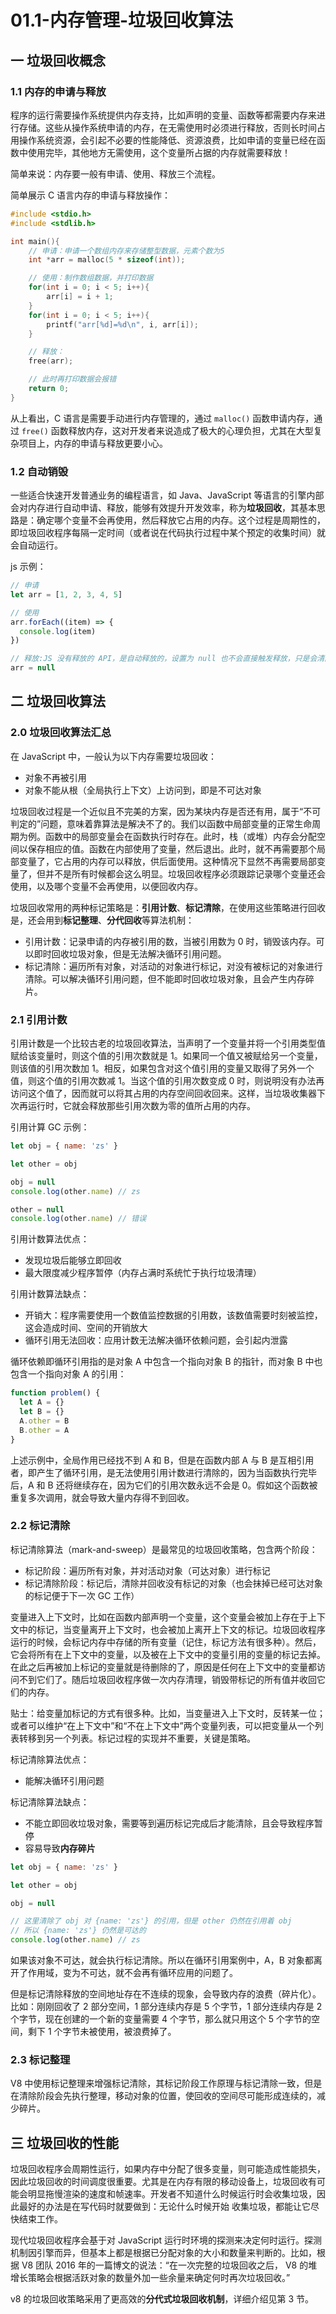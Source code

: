 # 01.1-内存管理-垃圾回收算法

## 一 垃圾回收概念

### 1.1 内存的申请与释放

程序的运行需要操作系统提供内存支持，比如声明的变量、函数等都需要内存来进行存储。这些从操作系统申请的内存，在无需使用时必须进行释放，否则长时间占用操作系统资源，会引起不必要的性能降低、资源浪费，比如申请的变量已经在函数中使用完毕，其他地方无需使用，这个变量所占据的内存就需要释放！

简单来说：内存要一般有申请、使用、释放三个流程。

简单展示 C 语言内存的申请与释放操作：

```c++
#include <stdio.h>
#include <stdlib.h>

int main(){
    // 申请：申请一个数组内存来存储整型数据，元素个数为5
    int *arr = malloc(5 * sizeof(int));

    // 使用：制作数组数据，并打印数据
    for(int i = 0; i < 5; i++){
        arr[i] = i + 1;
    }
    for(int i = 0; i < 5; i++){
        printf("arr[%d]=%d\n", i, arr[i]);
    }

    // 释放：
    free(arr);

    // 此时再打印数据会报错
    return 0;
}
```

从上看出，C 语言是需要手动进行内存管理的，通过 `malloc()` 函数申请内存，通过 `free()` 函数释放内存，这对开发者来说造成了极大的心理负担，尤其在大型复杂项目上，内存的申请与释放更要小心。

### 1.2 自动销毁

一些适合快速开发普通业务的编程语言，如 Java、JavaScript 等语言的引擎内部会对内存进行自动申请、释放，能够有效提升开发效率，称为**垃圾回收**，其基本思路是：确定哪个变量不会再使用，然后释放它占用的内存。这个过程是周期性的，即垃圾回收程序每隔一定时间（或者说在代码执行过程中某个预定的收集时间）就会自动运行。

js 示例：

```js
// 申请
let arr = [1, 2, 3, 4, 5]

// 使用
arr.forEach((item) => {
  console.log(item)
})

// 释放:JS 没有释放的 API，是自动释放的，设置为 null 也不会直接触发释放，只是会清除其引用。
arr = null
```

## 二 垃圾回收算法

### 2.0 垃圾回收算法汇总

在 JavaScript 中，一般认为以下内存需要垃圾回收：

- 对象不再被引用
- 对象不能从根（全局执行上下文）上访问到，即是不可达对象

垃圾回收过程是一个近似且不完美的方案，因为某块内存是否还有用，属于“不可判定的”问题，意味着靠算法是解决不了的。我们以函数中局部变量的正常生命周期为例。函数中的局部变量会在函数执行时存在。此时，栈（或堆）内存会分配空间以保存相应的值。函数在内部使用了变量，然后退出。此时，就不再需要那个局部变量了，它占用的内存可以释放，供后面使用。这种情况下显然不再需要局部变量了，但并不是所有时候都会这么明显。垃圾回收程序必须跟踪记录哪个变量还会使用，以及哪个变量不会再使用，以便回收内存。

垃圾回收常用的两种标记策略是：**引用计数**、**标记清除**，在使用这些策略进行回收是，还会用到**标记整理**、**分代回收**等算法机制：

- 引用计数：记录申请的内存被引用的数，当被引用数为 0 时，销毁该内存。可以即时回收垃圾对象，但是无法解决循环引用问题。
- 标记清除：遍历所有对象，对活动的对象进行标记，对没有被标记的对象进行清除。可以解决循环引用问题，但不能即时回收垃圾对象，且会产生内存碎片。

### 2.1 引用计数

引用计数是一个比较古老的垃圾回收算法，当声明了一个变量并将一个引用类型值赋给该变量时，则这个值的引用次数就是 1。如果同一个值又被赋给另一个变量，则该值的引用次数加 1。相反，如果包含对这个值引用的变量又取得了另外一个值，则这个值的引用次数减 1。当这个值的引用次数变成 0 时，则说明没有办法再访问这个值了，因而就可以将其占用的内存空间回收回来。这样，当垃圾收集器下次再运行时，它就会释放那些引用次数为零的值所占用的内存。

引用计算 GC 示例：

```js
let obj = { name: 'zs' }

let other = obj

obj = null
console.log(other.name) // zs

other = null
console.log(other.name) // 错误
```

引用计数算法优点：

- 发现垃圾后能够立即回收
- 最大限度减少程序暂停（内存占满时系统忙于执行垃圾清理）

引用计数算法缺点：

- 开销大：程序需要使用一个数值监控数据的引用数，该数值需要时刻被监控，这会造成时间、空间的开销放大
- 循环引用无法回收：应用计数无法解决循环依赖问题，会引起内泄露

循环依赖即循环引用指的是对象 A 中包含一个指向对象 B 的指针，而对象 B 中也包含一个指向对象 A 的引用：

```js
function problem() {
  let A = {}
  let B = {}
  A.other = B
  B.other = A
}
```

上述示例中，全局作用已经找不到 A 和 B，但是在函数内部 A 与 B 是互相引用者，即产生了循环引用，是无法使用引用计数进行清除的，因为当函数执行完毕后，A 和 B 还将继续存在，因为它们的引用次数永远不会是 0。假如这个函数被重复多次调用，就会导致大量内存得不到回收。

### 2.2 标记清除

标记清除算法（mark-and-sweep）是最常见的垃圾回收策略，包含两个阶段：

- 标记阶段：遍历所有对象，并对活动对象（可达对象）进行标记
- 标记清除阶段：标记后，清除并回收没有标记的对象（也会抹掉已经可达对象的标记便于下一次 GC 工作）

变量进入上下文时，比如在函数内部声明一个变量，这个变量会被加上存在于上下文中的标记，当变量离开上下文时，也会被加上离开上下文的标记。垃圾回收程序运行的时候，会标记内存中存储的所有变量（记住，标记方法有很多种）。然后，它会将所有在上下文中的变量，以及被在上下文中的变量引用的变量的标记去掉。在此之后再被加上标记的变量就是待删除的了，原因是任何在上下文中的变量都访问不到它们了。随后垃圾回收程序做一次内存清理，销毁带标记的所有值并收回它们的内存。

贴士：给变量加标记的方式有很多种。比如，当变量进入上下文时，反转某一位；或者可以维护“在上下文中”和“不在上下文中”两个变量列表，可以把变量从一个列表转移到另一个列表。标记过程的实现并不重要，关键是策略。

标记清除算法优点：

- 能解决循环引用问题

标记清除算法缺点：

- 不能立即回收垃圾对象，需要等到遍历标记完成后才能清除，且会导致程序暂停
- 容易导致**内存碎片**

```js
let obj = { name: 'zs' }

let other = obj

obj = null

// 这里清除了 obj 对 {name: 'zs'} 的引用，但是 other 仍然在引用着 obj
// 所以 {name: 'zs'} 仍然是可达的
console.log(other.name) // zs
```

如果该对象不可达，就会执行标记清除。所以在循环引用案例中，A，B 对象都离开了作用域，变为不可达，就不会再有循环应用的问题了。

但是标记清除释放的空间地址存在不连续的现象，会导致内存的浪费（碎片化）。比如：刚刚回收了 2 部分空间，1 部分连续内存是 5 个字节，1 部分连续内存是 2 个字节，现在创建的一个新的变量需要 4 个字节，那么就只用这个 5 个字节的空间，剩下 1 个字节未被使用，被浪费掉了。

### 2.3 标记整理

V8 中使用标记整理来增强标记清除，其标记阶段工作原理与标记清除一致，但是在清除阶段会先执行整理，移动对象的位置，使回收的空间尽可能形成连续的，减少碎片。

## 三 垃圾回收的性能

垃圾回收程序会周期性运行，如果内存中分配了很多变量，则可能造成性能损失，因此垃圾回收的时间调度很重要。尤其是在内存有限的移动设备上，垃圾回收有可能会明显拖慢渲染的速度和帧速率。开发者不知道什么时候运行时会收集垃圾，因此最好的办法是在写代码时就要做到：无论什么时候开始
收集垃圾，都能让它尽快结束工作。

现代垃圾回收程序会基于对 JavaScript 运行时环境的探测来决定何时运行。探测机制因引擎而异，但基本上都是根据已分配对象的大小和数量来判断的。比如，根据 V8 团队 2016 年的一篇博文的说法：“在一次完整的垃圾回收之后， V8 的堆增长策略会根据活跃对象的数量外加一些余量来确定何时再次垃圾回收。”

v8 的垃圾回收策略采用了更高效的**分代式垃圾回收机制**，详细介绍见第 3 节。
